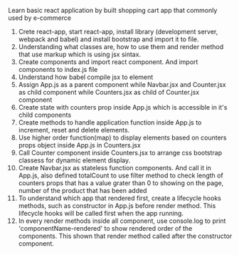 Learn basic react application by built shopping cart app that commonly used by e-commerce
1. Crete react-app, start react-app, install library (development server, webpack and babel) and install bootstrap and import it to file.
2. Understanding what classes are, how to use them and render method that use markup which is using jsx sintax.
3. Create components and import react component. And import components to index.js file
4. Understand how babel compile jsx to element
5. Assign App.js as a parent component while Navbar.jsx and Counter.jsx as child component while Counters.jsx as child of Counter.jsx component
6. Create state with counters prop inside App.js which is accessible in it's child components
7. Create methods to handle application function inside App.js to increment, reset and delete elements.
8. Use higher order function(map) to display elements based on counters props object inside App.js in Counters.jsx
9. Call Counter component inside Counters.jsx to arrange css bootstrap classess for dynamic element display.
10. Create Navbar.jsx as stateless function components. And call it in App.js, also defined totalCount to use filter method to check length of counters props that has a value grater than 0 to showing on the page, number of the product that has been added
11. To understand which app that rendered first, create a lifecycle hooks methods, such as constructor in App.js before render method. This lifecycle hooks will be called first when the app running.
12. In every render methods inside all component, use console.log to print 'componentName-rendered' to show rendered order of the components. This shown that render method called after the constructor component.

